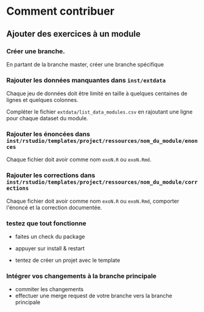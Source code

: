 # Comment contribuer

## Ajouter des exercices à un module

### Créer une branche.
En partant de la branche master, créer une branche spécifique

### Rajouter les données manquantes dans `inst/extdata`

Chaque jeu de données doit être limité en taille à quelques centaines de lignes et quelques colonnes.

Compléter le fichier `extdata/list_data_modules.csv` en rajoutant une ligne pour chaque dataset du module.

### Rajouter les énoncées dans `inst/rstudio/templates/project/ressources/nom_du_module/enonces`

Chaque fichier doit avoir comme nom `exoN.R` ou `exoN.Rmd`.

### Rajouter les corrections dans `inst/rstudio/templates/project/ressources/nom_du_module/corrections`

Chaque fichier doit avoir comme nom `exoN.R` ou `exoN.Rmd`, comporter l'énoncé et la correction documentée.

### testez que tout fonctionne

- faites un check du package

- appuyer sur install & restart

- tentez de créer un projet avec le template

### Intégrer vos changements à la branche principale

- commiter les changements
- effectuer une merge request de votre branche vers la branche principale

